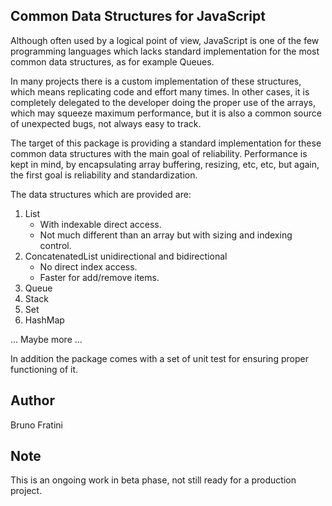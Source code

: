 ## Common Data Structures for JavaScript
Although often used by a logical point of view, JavaScript is one of the few programming languages which lacks standard implementation for the most common data structures, as for example Queues.

In many projects there is a custom implementation of these structures, which means replicating code and effort many times. In other cases, it is completely delegated to the developer doing the proper use of the arrays, which may squeeze maximum performance, but it is also a common source of unexpected bugs, not always easy to track.

The target of this package is providing a standard implementation for these common data structures with the main goal of reliability. Performance is kept in mind, by encapsulating array buffering, resizing, etc, etc, but again, the first goal is reliability and standardization.

The data structures which are provided are:
1. List
   * With indexable direct access. 
   * Not much different than an array but with sizing and indexing control.
2. ConcatenatedList unidirectional and bidirectional
   * No direct index access.
   * Faster for add/remove items.
3. Queue
4. Stack
5. Set
6. HashMap

... Maybe more ...

In addition the package comes with a set of unit test for ensuring proper functioning of it.

## Author
Bruno Fratini

## Note
This is an ongoing work in beta phase, not still ready for a production project.

